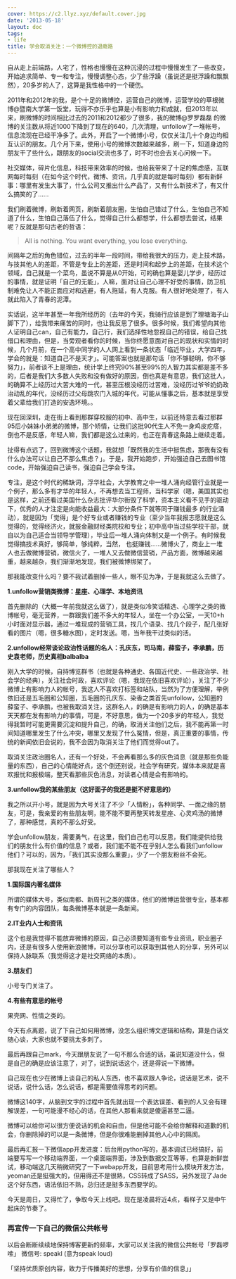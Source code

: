 ```yaml
---
cover: https://c2.llyz.xyz/default.cover.jpg
date: '2013-05-18'
layout: doc
tags:
- life
title: 学会取消关注：一个微博控的退瘾路
---
```


自从走上前端路，人宅了，性格也慢慢在这种沉浸的过程中慢慢发生了一些改变，开始追求简单、专一和专注，慢慢调整心态，少了些浮躁（虽说还是挺浮躁和飘飘然），20多岁的人了，这算是我性格中的一个硬伤。

2011年和2012年的我，是个十足的微博控，运营自己的微博，运营学校的草根微博@暨南大学第一饭堂，玩得不亦乐乎也算是小有影响力和成就，但2013年以来，刷微博的时间相比过去的2011和2012都少了很多，我的微博@罗罗磊磊 的微博的关注数从将近1000下降到了现在的640，几次清理，unfollow了一堆帐号，信息流现在已经干净多了。此外，开启了一个微博小号，仅仅关注几十个身边均相互认识的朋友。几个月下来，使用小号的微博次数越来越多，刷一下，知道身边的朋友干了些什么，跟朋友的social交流也多了，时不时也会去关心问候一下。

社交媒体，碎片化信息，科技带来效率的时候，也给我带来了十足的焦虑感，互联网每时每刻（在如今这个时代，微博、资讯，几乎真的就是每时每刻）都有新鲜事：哪里有发生大事了，什么公司又推出什么产品了，又有什么新技术了，有又什么搞笑的了……

我们刷着微博，刷新着网页，刷新着朋友圈，生怕自己错过了什么，生怕自己不知道了什么，生怕自己落伍了什么，觉得自己什么都想学，什么都想去尝试，结果呢？反就是那句古老的哲语：

> All is nothing. You want everything, you lose everything.

间隔年之后的角色错位，过去的半年一段时间，带给我很大的压力，走上技术路，与技其他人的差距，不管是专业上的差距，还是时间和起步上的差距，在技术这个领域，自己就是一个菜鸟，虽说不算是从0开始，可的确也算是婴儿学步，经历过的事情，就是证明「自己的无能」，人嘛，面对让自己心理不好受的事情，防卫机制难免让人不能正面应对和逃避，有人拖延，有人克服。有人很好地处理了，有人就此陷入了青春的泥潭。

实话说，这半年甚至一年我所经历的（去年的今天，我骑行应该是到了理塘海子山脚下了），给我带来痛苦的同时，也让我反思了很多。很多时候，我们希望向其他人证明自己can，自己有能力，自己行，我们选择性地忽视自己的错误，给自己找借口和理由，但是，当旁观者看你的时候，当你终愿意面对自己的现状和实情的时候，几个月前，在一个高中同学的人人网上看到一条状态「临近毕业，大学四年，学会的就是：知道自己不是天才」。可能答案也就是那句话「你不够聪明，你不够努力」，前者谈不上是理由，统计学上终究90%甚至99%的人智力其实都是差不多的，后者是我们大多数人失败和没有做好的原因，倒也真是有意思，我们这批人，的确算不上经历过大苦大难的一代，甚至压根没经历过苦难，没经历过爷爷奶奶政治动乱的年代，没经历过父母跳农门入城的年代，可能从懂事之后，基本就是享受着父辈给我们打造的安逸环境。。

现在回深圳，走在街上看到那群穿校服的初中、高中生，以前还特意去看过那群95后小妹妹小弟弟的微博，那个矫情，让我们这批90代生人不免一身鸡皮疙瘩，倒也不是反感，年轻人嘛，我们都是这么过来的，也正在青春这条路上继续走着。

扯得有点远了，回到微博这个话题，我就想「既然我的生活中挺焦虑，那我有没有什么办法可以让自己不那么焦虑？」。于是，我开始跑步，开始强迫自己去图书馆code，开始强迫自己读书，强迫自己学会专注。

专注，是这个时代的稀缺词，浮华社会，大学教育之中一堆人涌向经管行业就是一个例子，那么多有才华的年轻人，不再想去当工程师，当科学家（嗯，美国其实也是这样，之前还看过美国什么杂志批评华尔街毁了科学，资本主义看不见手的驱动下，优秀的人才注定是向能收益最大：大部分条件下就等同于赚钱最多 的行业涌动），就是因为「觉得」是个好专业或者赚钱的专业（至少当年我报志愿就是这么觉得的，觉得经济火，就报金融财经类院校和专业；初中高中当过些学校干部，就自以为自己适合当领导学管理），毕业后一堆人涌向体制又是一个例子。有时候我觉得搞技术真好，够简单，够纯粹，当然， 也挺赚钱……微博火了，商业上一堆人也去做微博营销，微信火了，一堆人又去做微信营销，产品方面，微博越来越重，越来越杂，我们渐渐地发现，我们被微博绑架了。

那我能改变什么吗？要不我试着删掉一些人，眼不见为净，于是我就这么去做了。

**1.unfollow营销类微博：星座、心理学、本地资讯**

首先删除的（大概一年前我就这么做了），就是类似冷笑话精选、心理学之类的微博帐号，毫无营养，一群跟我们差不多大的年轻人，坐在一个办公室，一天10+h小时面对显示器，通过一堆现成的营销工具，找几个语录、找几个段子，配几张好看的图片（嗯，很多糖水图），定时发送。嗯，当年我干过类似的活。

**2.unfollow经常谈论政治性话题的名人：孔庆东，司马南，薛蛮子，李承鹏，历史袁老师，历史真相balbalba**

刚入大学的时候，自持博览群书（也就是各种通史、各国近代史、一些政治学、社会学的经典），关注社会时政，喜欢评论（嗯，我现在依旧喜欢评论），关注了不少微博上有影响力人的帐号，我这人不喜欢打标签和站队，当然为了方便理解，举例依旧还是五毛圈和公知圈，五毛圈的孔庆东、染香之类首先unfollow，公知圈的薛蛮子、李承鹏，也被我取消关注，这群名人，的确是有影响力的人，的确是基本天天都在发有影响力的事情，可是，不好意思，做为一个20多岁的年轻人，我觉得我暂时可能更需要沉淀和提升自己，的确，取消关注他们之后，我不能再第一时间知道哪里发生了什么冲突，哪里又发现了什么冤情，但是，真正重要的事情，传统的新闻依旧会说的，我不会因为取消关注了他们而觉得out了。

取消关注政治圈名人，还有一个好处，不会再看那么多的灰色消息（就是那些负能量的东西），自己的心情能好点，这个倒还别说，社会学有研究，媒体本来就是喜欢报忧和报极端，整天看那些灰色消息，对读者心情是会有影响的。

**3.unfollow我的某些朋友（这好面子的我还是挺不好意思的）**

我之所以开小号，就是因为大号关注了不少「人情粉」，各种同学、一面之缘的朋友，可是，我亲爱的有些朋友啊，能不能不要再整天转发星座、心灵鸡汤的微博了，那种感觉，真的不那么好受。

学会unfollow朋友，需要勇气，在这里，我们自己也可以反思，我们能提供给我们的朋友什么有价值的信息？或者，我们能不能不在乎别人怎么看我们unfollow他们？可以的，因为，「我们其实没那么重要」，少了一个朋友粉丝不会死。

那我现在关注了哪些人？

**1.国际国内著名媒体**

所谓的媒体大号，类似南都、新周刊之类的媒体，他们的微博运营很专业，基本都有专门的内容团队，每条微博基本就是一条新闻。

**2.IT业内人士和资讯**

这个也是我觉得不能放弃微博的原因，自己必须要知道有些专业资讯，职业圈子内，还是有很多人使用新浪微博，可以分享也可以获取到其他人的分享，另外可以保持人脉联系（我觉得这才是社交网络的本质）。

**3.朋友们**

小号专门关注了。

**4.有些有意思的帐号**

果壳网、性情之类的。

今天有点离题，说了下自己如何用微博，没怎么组织博文逻辑和结构，算是白话文随心谈，大家也就不要挑太多刺了。

最后再跟自己mark，今天跟朋友说了一句不那么合适的话，虽说知道没什么，但是自己的确是应该注意了，对了，说到说话这个，还是得说一下微博。

自己现在也少在微博上谈自己的私人东西，也不喜欢跟人争论，说话是艺术，说不说话，说什么话，怎么说话，都是需要值得思考的问题。

微博这140字，从脑到文字的过程中首先就出现一个表达误差、看到的人又会有理解误差，一句可能漫不经心的话，在其他人那看来就是傻逼甚至二逼。

微博可以给你可以很方便说话的机会和自由，但是他可能不会给你解释和道歉的机会，你删除掉的可以是一条微博，但是你很难能删掉其他人心中的隔阂。

最后再汇报一下微信app开发进度：后台用python写的，基本调试已经搞好，前端要写写一个移动端界面，一个桌面端界面，涉及到数据交互等等，也算是新鲜尝试，移动端这几天稍微研究了一下webapp开发，目前思考用什么模块开发方法，yeoman还是挺强大的，但用得还不是很熟，CSS转成了SASS，另外发现了Jade这个好东西，语法依旧不熟，总归还是挺多东西要学的。

今天是周日，又得忙了，争取今天上线吧。现在是凌晨将近4点，看样子又是中午起床的节奏了。

### 再宣传一下自己的微信公共帐号

以后会断断续续地保持博客更新的频率，大家可以关注我的微信公共帐号「罗磊啰嗦」 微信号: speakl (意为speak loud)

「坚持优质原创内容，致力于传播美好的思想，分享有价值的信息」」
